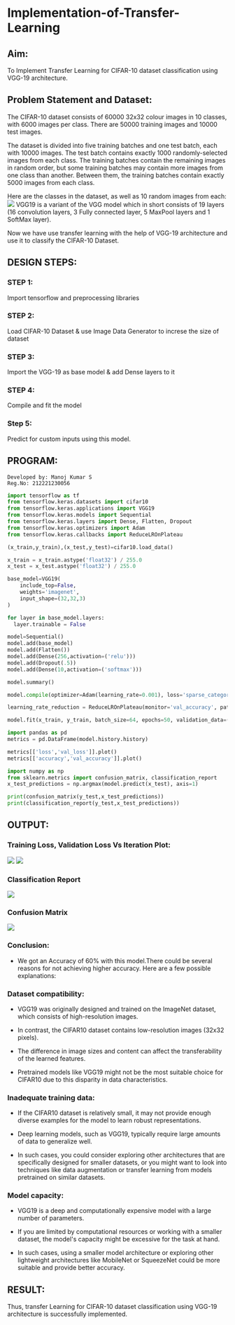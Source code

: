 # Implementation-of-Transfer-Learning
## Aim:
To Implement Transfer Learning for CIFAR-10 dataset classification using VGG-19 architecture.
## Problem Statement and Dataset:
The CIFAR-10 dataset consists of 60000 32x32 colour images in 10 classes, with 6000 images per class. There are 50000 training images and 10000 test images.

The dataset is divided into five training batches and one test batch, each with 10000 images. The test batch contains exactly 1000 randomly-selected images from each class. The training batches contain the remaining images in random order, but some training batches may contain more images from one class than another. Between them, the training batches contain exactly 5000 images from each class.

Here are the classes in the dataset, as well as 10 random images from each:
![](./data.png)
VGG19 is a variant of the VGG model which in short consists of 19 layers (16 convolution layers, 3 Fully connected layer, 5 MaxPool layers and 1 SoftMax layer).

Now we have use transfer learning with the help of VGG-19 architecture and use it to classify the CIFAR-10 Dataset.

## DESIGN STEPS:
### STEP 1:
Import tensorflow and preprocessing libraries

### STEP 2:
Load CIFAR-10 Dataset & use Image Data Generator to increse the size of dataset

### STEP 3:
Import the VGG-19 as base model & add Dense layers to it

### STEP 4:
Compile and fit the model

### Step 5:
Predict for custom inputs using this model.
## PROGRAM:
```
Developed by: Manoj Kumar S
Reg.No: 212221230056
```
```python
import tensorflow as tf
from tensorflow.keras.datasets import cifar10
from tensorflow.keras.applications import VGG19
from tensorflow.keras.models import Sequential
from tensorflow.keras.layers import Dense, Flatten, Dropout
from tensorflow.keras.optimizers import Adam
from tensorflow.keras.callbacks import ReduceLROnPlateau

(x_train,y_train),(x_test,y_test)=cifar10.load_data()

x_train = x_train.astype('float32') / 255.0
x_test = x_test.astype('float32') / 255.0

base_model=VGG19(
    include_top=False,
    weights='imagenet',
    input_shape=(32,32,3)
)

for layer in base_model.layers:
  layer.trainable = False

model=Sequential()
model.add(base_model)
model.add(Flatten())
model.add(Dense(256,activation=('relu')))
model.add(Dropout(.5))
model.add(Dense(10,activation=('softmax')))

model.summary()

model.compile(optimizer=Adam(learning_rate=0.001), loss='sparse_categorical_crossentropy', metrics=['accuracy'])

learning_rate_reduction = ReduceLROnPlateau(monitor='val_accuracy', patience=3, verbose=1, factor=0.5, min_lr=0.00001)

model.fit(x_train, y_train, batch_size=64, epochs=50, validation_data=(x_test, y_test), callbacks=[learning_rate_reduction])

import pandas as pd
metrics = pd.DataFrame(model.history.history)

metrics[['loss','val_loss']].plot()
metrics[['accuracy','val_accuracy']].plot()

import numpy as np
from sklearn.metrics import confusion_matrix, classification_report
x_test_predictions = np.argmax(model.predict(x_test), axis=1)

print(confusion_matrix(y_test,x_test_predictions))
print(classification_report(y_test,x_test_predictions))
```
## OUTPUT:
### Training Loss, Validation Loss Vs Iteration Plot:
![](./g1.png)
![](./g2.png)

### Classification Report
![](./c1.png)

### Confusion Matrix
![](./c2.png)


### Conclusion:

* We got an Accuracy of 60% with this model.There could be several reasons for not achieving higher accuracy. Here are a few possible explanations:

### Dataset compatibility:
* VGG19 was originally designed and trained on the ImageNet dataset, which consists of high-resolution images.

* In contrast, the CIFAR10 dataset contains low-resolution images (32x32 pixels).

* The difference in image sizes and content can affect the transferability of the learned features.

* Pretrained models like VGG19 might not be the most suitable choice for CIFAR10 due to this disparity in data characteristics.

### Inadequate training data:
* If the CIFAR10 dataset is relatively small, it may not provide enough diverse examples for the model to learn robust representations.

* Deep learning models, such as VGG19, typically require large amounts of data to generalize well.

* In such cases, you could consider exploring other architectures that are specifically designed for smaller datasets, or you might want to look into techniques like data augmentation or transfer learning from models pretrained on similar datasets.

### Model capacity:
* VGG19 is a deep and computationally expensive model with a large number of parameters.

* If you are limited by computational resources or working with a smaller dataset, the model's capacity might be excessive for the task at hand.

* In such cases, using a smaller model architecture or exploring other lightweight architectures like MobileNet or SqueezeNet could be more suitable and provide better accuracy.
## RESULT:
Thus, transfer Learning for CIFAR-10 dataset classification using VGG-19 architecture is successfully implemented.  
